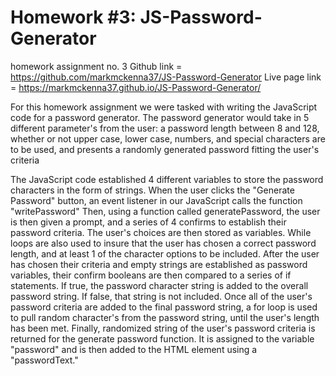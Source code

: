 # Homework #3: JS-Password-Generator
homework assignment no. 3
Github link = https://github.com/markmckenna37/JS-Password-Generator
Live page link = https://markmckenna37.github.io/JS-Password-Generator/

For this homework assignment we were tasked with writing the JavaScript code for a password generator.
The password generator would take in 5 different parameter's from the user: a password length between 8 and 128, whether or not upper case, lower case, numbers, and special characters are to be used, and presents a randomly generated password fitting the user's criteria

The JavaScript code established 4 different variables to store the password characters in the form of strings. When the user clicks the "Generate Password" button, an event listener in our JavaScript calls the function "writePassword" Then, using a function called generatePassword, the user is then given a prompt, and a series of 4 confirms to establish their password criteria. The user's choices are then stored as variables. While loops are also used to insure that the user has chosen a correct password length, and at least 1 of the character options to be included.
After the user has chosen their criteria and empty strings are established as password variables, their confirm booleans are then compared to a series of if statements. If true, the password character string is added to the overall password string. If false, that string is not included.
Once all of the user's password criteria are added to the final password string, a for loop is used to pull random character's from the password string, until the user's length has been met.
Finally, randomized string of the user's password criteria is returned for the generate password function. It is assigned to the variable "password" and is then added to the HTML element using a "passwordText."
